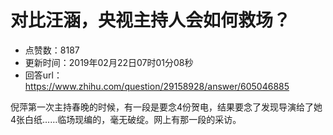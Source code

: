 # 对比汪涵，央视主持人会如何救场？
- 点赞数：8187
- 更新时间：2019年02月22日07时01分08秒
- 回答url：https://www.zhihu.com/question/29158928/answer/605046885
<body>
 <p data-pid="uYRoqP0c">倪萍第一次主持春晚的时候，有一段是要念4份贺电，结果要念了发现导演给了她4张白纸……临场现编的，毫无破绽。网上有那一段的采访。</p>
</body>
